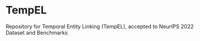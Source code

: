 # TempEL
Repository for Temporal Entity Linking (TempEL), accepted to NeurIPS 2022 Dataset and Benchmarks
